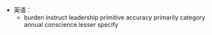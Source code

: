 - 英语：
	- burden
	  instruct
	  leadership
	  primitive
	  accuracy 
	  primarily
	  category
	  annual 
	  conscience
	  lesser
	  specify